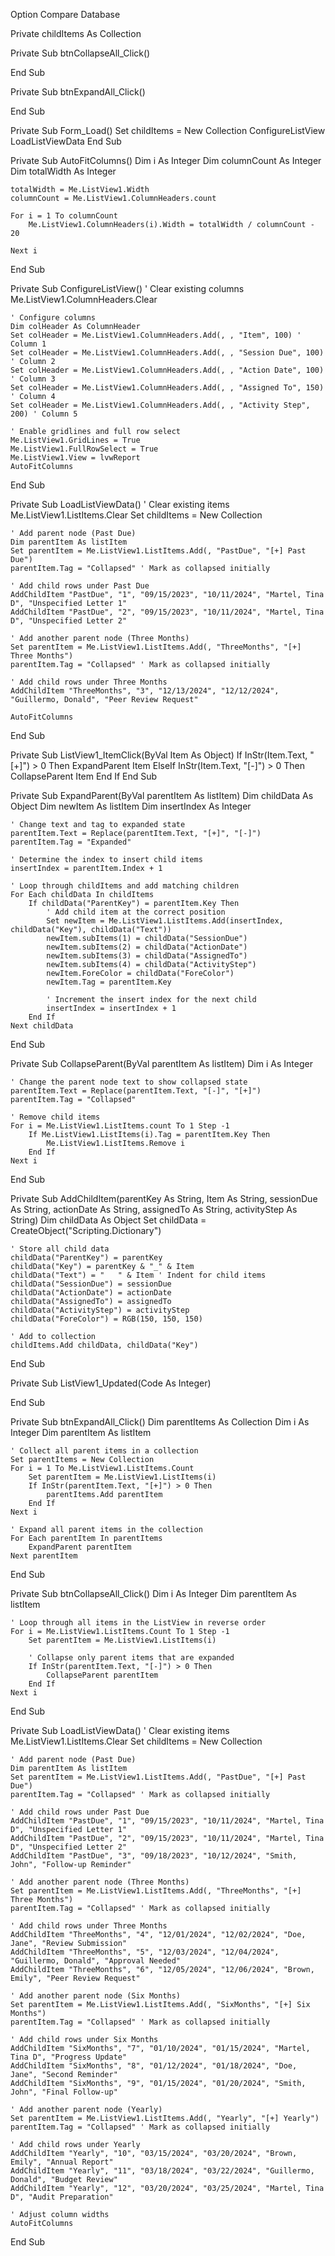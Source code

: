 Option Compare Database

Private childItems As Collection

Private Sub btnCollapseAll_Click()

End Sub

Private Sub btnExpandAll_Click()

End Sub

Private Sub Form_Load()
    Set childItems = New Collection
    ConfigureListView
    LoadListViewData
End Sub

Private Sub AutoFitColumns()
    Dim i As Integer
    Dim columnCount As Integer
    Dim totalWidth As Integer
    
    totalWidth = Me.ListView1.Width
    columnCount = Me.ListView1.ColumnHeaders.count
    
    For i = 1 To columnCount
        Me.ListView1.ColumnHeaders(i).Width = totalWidth / columnCount - 20

    Next i
End Sub

Private Sub ConfigureListView()
    ' Clear existing columns
    Me.ListView1.ColumnHeaders.Clear

    ' Configure columns
    Dim colHeader As ColumnHeader
    Set colHeader = Me.ListView1.ColumnHeaders.Add(, , "Item", 100) ' Column 1
    Set colHeader = Me.ListView1.ColumnHeaders.Add(, , "Session Due", 100) ' Column 2
    Set colHeader = Me.ListView1.ColumnHeaders.Add(, , "Action Date", 100) ' Column 3
    Set colHeader = Me.ListView1.ColumnHeaders.Add(, , "Assigned To", 150) ' Column 4
    Set colHeader = Me.ListView1.ColumnHeaders.Add(, , "Activity Step", 200) ' Column 5

    ' Enable gridlines and full row select
    Me.ListView1.GridLines = True
    Me.ListView1.FullRowSelect = True
    Me.ListView1.View = lvwReport
    AutoFitColumns
End Sub

Private Sub LoadListViewData()
    ' Clear existing items
    Me.ListView1.ListItems.Clear
    Set childItems = New Collection

    ' Add parent node (Past Due)
    Dim parentItem As listItem
    Set parentItem = Me.ListView1.ListItems.Add(, "PastDue", "[+] Past Due")
    parentItem.Tag = "Collapsed" ' Mark as collapsed initially

    ' Add child rows under Past Due
    AddChildItem "PastDue", "1", "09/15/2023", "10/11/2024", "Martel, Tina D", "Unspecified Letter 1"
    AddChildItem "PastDue", "2", "09/15/2023", "10/11/2024", "Martel, Tina D", "Unspecified Letter 2"

    ' Add another parent node (Three Months)
    Set parentItem = Me.ListView1.ListItems.Add(, "ThreeMonths", "[+] Three Months")
    parentItem.Tag = "Collapsed" ' Mark as collapsed initially

    ' Add child rows under Three Months
    AddChildItem "ThreeMonths", "3", "12/13/2024", "12/12/2024", "Guillermo, Donald", "Peer Review Request"
    
    AutoFitColumns
End Sub

Private Sub ListView1_ItemClick(ByVal Item As Object)
    If InStr(Item.Text, "[+]") > 0 Then
        ExpandParent Item
    ElseIf InStr(Item.Text, "[-]") > 0 Then
        CollapseParent Item
    End If
End Sub

Private Sub ExpandParent(ByVal parentItem As listItem)
    Dim childData As Object
    Dim newItem As listItem
    Dim insertIndex As Integer

    ' Change text and tag to expanded state
    parentItem.Text = Replace(parentItem.Text, "[+]", "[-]")
    parentItem.Tag = "Expanded"

    ' Determine the index to insert child items
    insertIndex = parentItem.Index + 1

    ' Loop through childItems and add matching children
    For Each childData In childItems
        If childData("ParentKey") = parentItem.Key Then
            ' Add child item at the correct position
            Set newItem = Me.ListView1.ListItems.Add(insertIndex, childData("Key"), childData("Text"))
            newItem.subItems(1) = childData("SessionDue")
            newItem.subItems(2) = childData("ActionDate")
            newItem.subItems(3) = childData("AssignedTo")
            newItem.subItems(4) = childData("ActivityStep")
            newItem.ForeColor = childData("ForeColor")
            newItem.Tag = parentItem.Key

            ' Increment the insert index for the next child
            insertIndex = insertIndex + 1
        End If
    Next childData
End Sub

Private Sub CollapseParent(ByVal parentItem As listItem)
    Dim i As Integer

    ' Change the parent node text to show collapsed state
    parentItem.Text = Replace(parentItem.Text, "[-]", "[+]")
    parentItem.Tag = "Collapsed"

    ' Remove child items
    For i = Me.ListView1.ListItems.count To 1 Step -1
        If Me.ListView1.ListItems(i).Tag = parentItem.Key Then
            Me.ListView1.ListItems.Remove i
        End If
    Next i
End Sub

Private Sub AddChildItem(parentKey As String, Item As String, sessionDue As String, actionDate As String, assignedTo As String, activityStep As String)
    Dim childData As Object
    Set childData = CreateObject("Scripting.Dictionary")
    
    ' Store all child data
    childData("ParentKey") = parentKey
    childData("Key") = parentKey & "_" & Item
    childData("Text") = "   " & Item ' Indent for child items
    childData("SessionDue") = sessionDue
    childData("ActionDate") = actionDate
    childData("AssignedTo") = assignedTo
    childData("ActivityStep") = activityStep
    childData("ForeColor") = RGB(150, 150, 150)

    ' Add to collection
    childItems.Add childData, childData("Key")
End Sub

Private Sub ListView1_Updated(Code As Integer)

End Sub

Private Sub btnExpandAll_Click()
    Dim parentItems As Collection
    Dim i As Integer
    Dim parentItem As listItem

    ' Collect all parent items in a collection
    Set parentItems = New Collection
    For i = 1 To Me.ListView1.ListItems.Count
        Set parentItem = Me.ListView1.ListItems(i)
        If InStr(parentItem.Text, "[+]") > 0 Then
            parentItems.Add parentItem
        End If
    Next i

    ' Expand all parent items in the collection
    For Each parentItem In parentItems
        ExpandParent parentItem
    Next parentItem
End Sub

Private Sub btnCollapseAll_Click()
    Dim i As Integer
    Dim parentItem As listItem

    ' Loop through all items in the ListView in reverse order
    For i = Me.ListView1.ListItems.Count To 1 Step -1
        Set parentItem = Me.ListView1.ListItems(i)
        
        ' Collapse only parent items that are expanded
        If InStr(parentItem.Text, "[-]") > 0 Then
            CollapseParent parentItem
        End If
    Next i
End Sub



Private Sub LoadListViewData()
    ' Clear existing items
    Me.ListView1.ListItems.Clear
    Set childItems = New Collection

    ' Add parent node (Past Due)
    Dim parentItem As listItem
    Set parentItem = Me.ListView1.ListItems.Add(, "PastDue", "[+] Past Due")
    parentItem.Tag = "Collapsed" ' Mark as collapsed initially

    ' Add child rows under Past Due
    AddChildItem "PastDue", "1", "09/15/2023", "10/11/2024", "Martel, Tina D", "Unspecified Letter 1"
    AddChildItem "PastDue", "2", "09/15/2023", "10/11/2024", "Martel, Tina D", "Unspecified Letter 2"
    AddChildItem "PastDue", "3", "09/18/2023", "10/12/2024", "Smith, John", "Follow-up Reminder"

    ' Add another parent node (Three Months)
    Set parentItem = Me.ListView1.ListItems.Add(, "ThreeMonths", "[+] Three Months")
    parentItem.Tag = "Collapsed" ' Mark as collapsed initially

    ' Add child rows under Three Months
    AddChildItem "ThreeMonths", "4", "12/01/2024", "12/02/2024", "Doe, Jane", "Review Submission"
    AddChildItem "ThreeMonths", "5", "12/03/2024", "12/04/2024", "Guillermo, Donald", "Approval Needed"
    AddChildItem "ThreeMonths", "6", "12/05/2024", "12/06/2024", "Brown, Emily", "Peer Review Request"

    ' Add another parent node (Six Months)
    Set parentItem = Me.ListView1.ListItems.Add(, "SixMonths", "[+] Six Months")
    parentItem.Tag = "Collapsed" ' Mark as collapsed initially

    ' Add child rows under Six Months
    AddChildItem "SixMonths", "7", "01/10/2024", "01/15/2024", "Martel, Tina D", "Progress Update"
    AddChildItem "SixMonths", "8", "01/12/2024", "01/18/2024", "Doe, Jane", "Second Reminder"
    AddChildItem "SixMonths", "9", "01/15/2024", "01/20/2024", "Smith, John", "Final Follow-up"

    ' Add another parent node (Yearly)
    Set parentItem = Me.ListView1.ListItems.Add(, "Yearly", "[+] Yearly")
    parentItem.Tag = "Collapsed" ' Mark as collapsed initially

    ' Add child rows under Yearly
    AddChildItem "Yearly", "10", "03/15/2024", "03/20/2024", "Brown, Emily", "Annual Report"
    AddChildItem "Yearly", "11", "03/18/2024", "03/22/2024", "Guillermo, Donald", "Budget Review"
    AddChildItem "Yearly", "12", "03/20/2024", "03/25/2024", "Martel, Tina D", "Audit Preparation"

    ' Adjust column widths
    AutoFitColumns
End Sub
